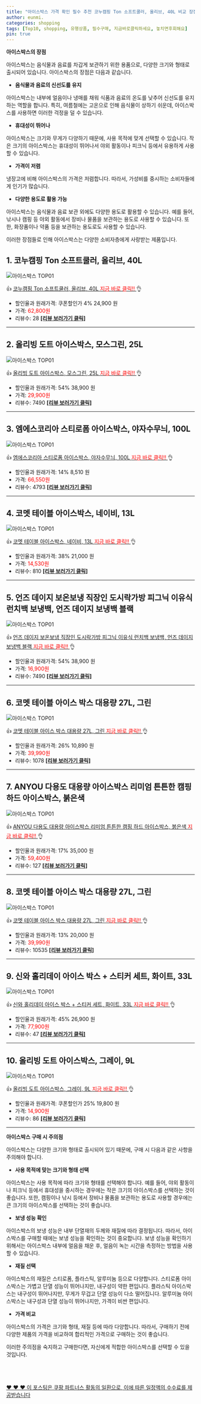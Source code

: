 ```yaml
---
title: "아이스박스 가격 확인 필수 추천 코누캠핑 Ton 소프트쿨러, 올리브, 40L 비교 장점 구매가이드"
author: eunmi.
categories: shopping
tags: [Top10, shopping, 유행상품, 필수구매, 지금바로클릭하세요, 놓치면후회해요]
pin: true
---
```

**아이스박스의 장점**

아이스박스는 음식물과 음료를 차갑게 보관하기 위한 용품으로, 다양한 크기와 형태로 출시되어 있습니다. 아이스박스의 장점은 다음과 같습니다.

* **음식물과 음료의 신선도를 유지**

아이스박스는 내부에 얼음이나 냉매를 채워 식품과 음료의 온도를 낮추어 신선도를 유지하는 역할을 합니다. 특히, 여름철에는 고온으로 인해 음식물이 상하기 쉬운데, 아이스박스를 사용하면 이러한 걱정을 덜 수 있습니다.

* **휴대성이 뛰어나**

아이스박스는 크기와 무게가 다양하기 때문에, 사용 목적에 맞게 선택할 수 있습니다. 작은 크기의 아이스박스는 휴대성이 뛰어나서 야외 활동이나 피크닉 등에서 유용하게 사용할 수 있습니다.

* **가격이 저렴**

냉장고에 비해 아이스박스의 가격은 저렴합니다. 따라서, 가성비를 중시하는 소비자들에게 인기가 많습니다.

* **다양한 용도로 활용 가능**

아이스박스는 음식물과 음료 보관 외에도 다양한 용도로 활용할 수 있습니다. 예를 들어, 낚시나 캠핑 등 야외 활동에서 장비나 물품을 보관하는 용도로 사용할 수 있습니다. 또한, 화장품이나 약품 등을 보관하는 용도로도 사용할 수 있습니다.

이러한 장점들로 인해 아이스박스는 다양한 소비자층에게 사랑받는 제품입니다.

   

## 1. 코누캠핑 Ton 소프트쿨러, 올리브, 40L

![아이스박스 TOP01](https://thumbnail9.coupangcdn.com/thumbnails/remote/230x230ex/image/vendor_inventory/79c4/2ae8f7fab9d961595b991fe996164cc6dd7e40a936e7e9e39853632a3095.jpg)


👍 [코누캠핑 Ton 소프트쿨러, 올리브, 40L <font color=red> 지금 바로 클릭!! </font> ](https://link.coupang.com/re/AFFSDP?lptag=AF3617701&subid=GithubCoopas&pageKey=7185468786&traceid=V0-153&itemId=18130845604&vendorItemId=86752895089) 👌 


- 할인율과 원래가격: 쿠폰할인가 4%  24,900   원
- 가격: <span style='color:red'>62,800원</span>
- 리뷰수: 28  [**[리뷰 보러가기 클릭]**](https://link.coupang.com/re/AFFSDP?lptag=AF3617701&subid=GithubCoopas&pageKey=7185468786&traceid=V0-153&itemId=18130845604&vendorItemId=86752895089)

---


   

## 2. 올리빙 도트 아이스박스, 모스그린, 25L

![아이스박스 TOP01](https://thumbnail9.coupangcdn.com/thumbnails/remote/230x230ex/image/retail/images/1149107850173514-055ed93f-f2b3-457f-abfb-20a20498fc46.jpg)


👍 [올리빙 도트 아이스박스, 모스그린, 25L <font color=red> 지금 바로 클릭!! </font> ](https://link.coupang.com/re/AFFSDP?lptag=AF3617701&subid=GithubCoopas&pageKey=5264028363&traceid=V0-153&itemId=10506861291&vendorItemId=77788522889) 👌 


- 할인율과 원래가격: 54%  38,900   원
- 가격: <span style='color:red'>29,900원</span>
- 리뷰수: 7490  [**[리뷰 보러가기 클릭]**](https://link.coupang.com/re/AFFSDP?lptag=AF3617701&subid=GithubCoopas&pageKey=5264028363&traceid=V0-153&itemId=10506861291&vendorItemId=77788522889)

---


   

## 3. 엠에스코리아 스티로폼 아이스박스, 야자수무늬, 100L

![아이스박스 TOP01](https://thumbnail6.coupangcdn.com/thumbnails/remote/230x230ex/image/vendor_inventory/fdd0/dd594e6288917b3bdaf8f95e9b5313c916ee341698457ce4b889f013e96e.jpg)


👍 [엠에스코리아 스티로폼 아이스박스, 야자수무늬, 100L <font color=red> 지금 바로 클릭!! </font> ](https://link.coupang.com/re/AFFSDP?lptag=AF3617701&subid=GithubCoopas&pageKey=164592549&traceid=V0-153&itemId=472092708&vendorItemId=82462020802) 👌 


- 할인율과 원래가격: 14%  8,510   원
- 가격: <span style='color:red'>66,550원</span>
- 리뷰수: 4793  [**[리뷰 보러가기 클릭]**](https://link.coupang.com/re/AFFSDP?lptag=AF3617701&subid=GithubCoopas&pageKey=164592549&traceid=V0-153&itemId=472092708&vendorItemId=82462020802)

---


   

## 4. 코멧 테이블 아이스박스, 네이비, 13L

![아이스박스 TOP01](https://thumbnail6.coupangcdn.com/thumbnails/remote/230x230ex/image/retail/images/8230524398812609-a7bf519a-7d9a-4669-a433-6f6e53c1a4e6.jpg)


👍 [코멧 테이블 아이스박스, 네이비, 13L <font color=red> 지금 바로 클릭!! </font> ](https://link.coupang.com/re/AFFSDP?lptag=AF3617701&subid=GithubCoopas&pageKey=6557405217&traceid=V0-153&itemId=14664493501&vendorItemId=81905619639) 👌 


- 할인율과 원래가격: 38%  21,000   원
- 가격: <span style='color:red'>14,530원</span>
- 리뷰수: 810  [**[리뷰 보러가기 클릭]**](https://link.coupang.com/re/AFFSDP?lptag=AF3617701&subid=GithubCoopas&pageKey=6557405217&traceid=V0-153&itemId=14664493501&vendorItemId=81905619639)

---


   

## 5. 언즈 데이지 보온보냉 직장인 도시락가방 피그닉 이유식 런치백 보냉백, 언즈 데이지 보냉백 블랙

![아이스박스 TOP01](https://thumbnail8.coupangcdn.com/thumbnails/remote/230x230ex/image/vendor_inventory/39f7/15bc07cf1b330693e2130c90ba2acc213d7adcb94fc07fc4c7e4b082d5aa.jpg)


👍 [언즈 데이지 보온보냉 직장인 도시락가방 피그닉 이유식 런치백 보냉백, 언즈 데이지 보냉백 블랙 <font color=red> 지금 바로 클릭!! </font> ](https://link.coupang.com/re/AFFSDP?lptag=AF3617701&subid=GithubCoopas&pageKey=6519680416&traceid=V0-153&itemId=14438886593&vendorItemId=81682539181) 👌 


- 할인율과 원래가격: 54%  38,900   원
- 가격: <span style='color:red'>16,900원</span>
- 리뷰수: 7490  [**[리뷰 보러가기 클릭]**](https://link.coupang.com/re/AFFSDP?lptag=AF3617701&subid=GithubCoopas&pageKey=6519680416&traceid=V0-153&itemId=14438886593&vendorItemId=81682539181)

---


   

## 6. 코멧 테이블 아이스 박스 대용량 27L, 그린

![아이스박스 TOP01](https://thumbnail10.coupangcdn.com/thumbnails/remote/230x230ex/image/retail/images/3820617313169875-0bbddf9e-9952-49f9-9634-d719777a6753.jpg)


👍 [코멧 테이블 아이스 박스 대용량 27L, 그린 <font color=red> 지금 바로 클릭!! </font> ](https://link.coupang.com/re/AFFSDP?lptag=AF3617701&subid=GithubCoopas&pageKey=7327986084&traceid=V0-153&itemId=18807686149&vendorItemId=85938298410) 👌 


- 할인율과 원래가격: 26%  10,890   원
- 가격: <span style='color:red'>39,990원</span>
- 리뷰수: 1078  [**[리뷰 보러가기 클릭]**](https://link.coupang.com/re/AFFSDP?lptag=AF3617701&subid=GithubCoopas&pageKey=7327986084&traceid=V0-153&itemId=18807686149&vendorItemId=85938298410)

---


   

## 7. ANYOU 다용도 대용량 아이스박스 리미엄 튼튼한 캠핑 하드 아이스박스, 붉은색

![아이스박스 TOP01](https://thumbnail8.coupangcdn.com/thumbnails/remote/230x230ex/image/vendor_inventory/4592/4a30080d9ac7e35ae0aa5afb790292372cb24cbd90d1778a99075efc0185.jpg)


👍 [ANYOU 다용도 대용량 아이스박스 리미엄 튼튼한 캠핑 하드 아이스박스, 붉은색 <font color=red> 지금 바로 클릭!! </font> ](https://link.coupang.com/re/AFFSDP?lptag=AF3617701&subid=GithubCoopas&pageKey=7547146365&traceid=V0-153&itemId=19853003358&vendorItemId=87440560749) 👌 


- 할인율과 원래가격: 17%  35,000   원
- 가격: <span style='color:red'>59,400원</span>
- 리뷰수: 127  [**[리뷰 보러가기 클릭]**](https://link.coupang.com/re/AFFSDP?lptag=AF3617701&subid=GithubCoopas&pageKey=7547146365&traceid=V0-153&itemId=19853003358&vendorItemId=87440560749)

---


   

## 8. 코멧 테이블 아이스 박스 대용량 27L, 그린

![아이스박스 TOP01](https://thumbnail10.coupangcdn.com/thumbnails/remote/230x230ex/image/retail/images/3820617313169875-0bbddf9e-9952-49f9-9634-d719777a6753.jpg)


👍 [코멧 테이블 아이스 박스 대용량 27L, 그린 <font color=red> 지금 바로 클릭!! </font> ](https://link.coupang.com/re/AFFSDP?lptag=AF3617701&subid=GithubCoopas&pageKey=7327986084&traceid=V0-153&itemId=18807686149&vendorItemId=85938298410) 👌 


- 할인율과 원래가격: 13%  20,000   원
- 가격: <span style='color:red'>39,990원</span>
- 리뷰수: 10535  [**[리뷰 보러가기 클릭]**](https://link.coupang.com/re/AFFSDP?lptag=AF3617701&subid=GithubCoopas&pageKey=7327986084&traceid=V0-153&itemId=18807686149&vendorItemId=85938298410)

---


   

## 9. 신와 홀리데이 아이스 박스 + 스티커 세트, 화이트, 33L

![아이스박스 TOP01](https://thumbnail8.coupangcdn.com/thumbnails/remote/230x230ex/image/retail/images/6599319217455613-df0c1d6e-77d4-4528-9e25-9ea4a78adb66.jpg)


👍 [신와 홀리데이 아이스 박스 + 스티커 세트, 화이트, 33L <font color=red> 지금 바로 클릭!! </font> ](https://link.coupang.com/re/AFFSDP?lptag=AF3617701&subid=GithubCoopas&pageKey=7657487729&traceid=V0-153&itemId=2875575863&vendorItemId=70864729699) 👌 


- 할인율과 원래가격: 45%  26,900   원
- 가격: <span style='color:red'>77,900원</span>
- 리뷰수: 47  [**[리뷰 보러가기 클릭]**](https://link.coupang.com/re/AFFSDP?lptag=AF3617701&subid=GithubCoopas&pageKey=7657487729&traceid=V0-153&itemId=2875575863&vendorItemId=70864729699)

---


   

## 10. 올리빙 도트 아이스박스, 그레이, 9L

![아이스박스 TOP01](https://thumbnail7.coupangcdn.com/thumbnails/remote/230x230ex/image/retail/images/345727723326932-b2c9efa1-d2ba-491b-9eef-ea3c71bc6229.jpg)


👍 [올리빙 도트 아이스박스, 그레이, 9L <font color=red> 지금 바로 클릭!! </font> ](https://link.coupang.com/re/AFFSDP?lptag=AF3617701&subid=GithubCoopas&pageKey=5264028363&traceid=V0-153&itemId=631864876&vendorItemId=4654035764) 👌 


- 할인율과 원래가격: 쿠폰할인가 25%  19,800   원
- 가격: <span style='color:red'>14,900원</span>
- 리뷰수: 86  [**[리뷰 보러가기 클릭]**](https://link.coupang.com/re/AFFSDP?lptag=AF3617701&subid=GithubCoopas&pageKey=5264028363&traceid=V0-153&itemId=631864876&vendorItemId=4654035764)

---
**아이스박스 구매 시 주의점**

아이스박스는 다양한 크기와 형태로 출시되어 있기 때문에, 구매 시 다음과 같은 사항을 주의해야 합니다.

* **사용 목적에 맞는 크기와 형태 선택**

아이스박스는 사용 목적에 따라 크기와 형태를 선택해야 합니다. 예를 들어, 야외 활동이나 피크닉 등에서 휴대성을 중시하는 경우에는 작은 크기의 아이스박스를 선택하는 것이 좋습니다. 또한, 캠핑이나 낚시 등에서 장비나 물품을 보관하는 용도로 사용할 경우에는 큰 크기의 아이스박스를 선택하는 것이 좋습니다.

* **보냉 성능 확인**

아이스박스의 보냉 성능은 내부 단열재의 두께와 재질에 따라 결정됩니다. 따라서, 아이스박스를 구매할 때에는 보냉 성능을 확인하는 것이 중요합니다. 보냉 성능을 확인하기 위해서는 아이스박스 내부에 얼음을 채운 후, 얼음이 녹는 시간을 측정하는 방법을 사용할 수 있습니다.

* **재질 선택**

아이스박스의 재질은 스티로폼, 플라스틱, 알루미늄 등으로 다양합니다. 스티로폼 아이스박스는 가볍고 단열 성능이 뛰어나지만, 내구성이 약한 편입니다. 플라스틱 아이스박스는 내구성이 뛰어나지만, 무게가 무겁고 단열 성능이 다소 떨어집니다. 알루미늄 아이스박스는 내구성과 단열 성능이 뛰어나지만, 가격이 비싼 편입니다.

* **가격 비교**

아이스박스의 가격은 크기와 형태, 재질 등에 따라 다양합니다. 따라서, 구매하기 전에 다양한 제품의 가격을 비교하여 합리적인 가격으로 구매하는 것이 좋습니다.

이러한 주의점을 숙지하고 구매한다면, 자신에게 적합한 아이스박스를 선택할 수 있을 것입니다.<br><br><br><br><br> [ ❤ ❤ ❤ 이 포스팅은 쿠팡 파트너스 활동의 일환으로, 이에 따른 일정액의 수수료를 제공받습니다](https://link.coupang.com/a/bcEFyh)